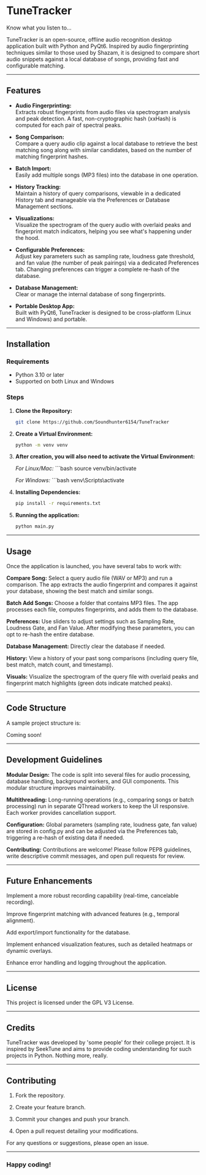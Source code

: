 # TuneTracker
Know what you listen to...

TuneTracker is an open-source, offline audio recognition desktop application built with Python and PyQt6. Inspired by audio fingerprinting techniques similar to those used by Shazam, it is designed to compare short audio snippets against a local database of songs, providing fast and configurable matching.

---

## Features

- **Audio Fingerprinting:**  
  Extracts robust fingerprints from audio files via spectrogram analysis and peak detection. A fast, non-cryptographic hash (xxHash) is computed for each pair of spectral peaks.

- **Song Comparison:**  
  Compare a query audio clip against a local database to retrieve the best matching song along with similar candidates, based on the number of matching fingerprint hashes.

- **Batch Import:**  
  Easily add multiple songs (MP3 files) into the database in one operation.

- **History Tracking:**  
  Maintain a history of query comparisons, viewable in a dedicated History tab and manageable via the Preferences or Database Management sections.

- **Visualizations:**  
  Visualize the spectrogram of the query audio with overlaid peaks and fingerprint match indicators, helping you see what's happening under the hood.

- **Configurable Preferences:**  
  Adjust key parameters such as sampling rate, loudness gate threshold, and fan value (the number of peak pairings) via a dedicated Preferences tab. Changing preferences can trigger a complete re-hash of the database.

- **Database Management:**  
  Clear or manage the internal database of song fingerprints.

- **Portable Desktop App:**  
  Built with PyQt6, TuneTracker is designed to be cross-platform (Linux and Windows) and portable.

---

## Installation

### Requirements

- Python 3.10 or later
- Supported on both Linux and Windows

### Steps

1. **Clone the Repository:**

   ```bash
   git clone https://github.com/Soundhunter6154/TuneTracker

2. **Create a Virtual Environment:**

    ```bash
    python -m venv venv

3. **After creation, you will also need to activate the Virtual Environment:**

    *For Linux/Mac:*
        ```bash
        source venv/bin/activate       
    
    *For Windows:*
        ```bash
        venv\Scripts\activate           

4. **Installing Dependencies:**
    ```bash
    pip install -r requirements.txt

5. **Running the application:**
    ```bash
    python main.py


---

## Usage

Once the application is launched, you have several tabs to work with:

**Compare Song:**
Select a query audio file (WAV or MP3) and run a comparison. The app extracts the audio fingerprint and compares it against your database, showing the best match and similar songs.

**Batch Add Songs:**
Choose a folder that contains MP3 files. The app processes each file, computes fingerprints, and adds them to the database.

**Preferences:**
Use sliders to adjust settings such as Sampling Rate, Loudness Gate, and Fan Value. After modifying these parameters, you can opt to re-hash the entire database.

**Database Management:**
Directly clear the database if needed.

**History:**
View a history of your past song comparisons (including query file, best match, match count, and timestamp).

**Visuals:**
Visualize the spectrogram of the query file with overlaid peaks and fingerprint match highlights (green dots indicate matched peaks).


---

## Code Structure

A sample project structure is:

Coming soon!


---

## Development Guidelines

**Modular Design:**
The code is split into several files for audio processing, database handling, background workers, and GUI components. This modular structure improves maintainability.

**Multithreading:**
Long-running operations (e.g., comparing songs or batch processing) run in separate QThread workers to keep the UI responsive. Each worker provides cancellation support.

**Configuration:**
Global parameters (sampling rate, loudness gate, fan value) are stored in config.py and can be adjusted via the Preferences tab, triggering a re-hash of existing data if needed.

**Contributing:**
Contributions are welcome! Please follow PEP8 guidelines, write descriptive commit messages, and open pull requests for review.


---

## Future Enhancements

Implement a more robust recording capability (real-time, cancelable recording).

Improve fingerprint matching with advanced features (e.g., temporal alignment).

Add export/import functionality for the database.

Implement enhanced visualization features, such as detailed heatmaps or dynamic overlays.

Enhance error handling and logging throughout the application.


---

## License

This project is licensed under the GPL V3 License.


---

## Credits

TuneTracker was developed by 'some people' for their college project. It is inspired by SeekTune and aims to provide coding understanding for such projects in Python. Nothing more, really.


---

## Contributing

1. Fork the repository.


2. Create your feature branch.


3. Commit your changes and push your branch.


4. Open a pull request detailing your modifications.



For any questions or suggestions, please open an issue.


---

### Happy coding!

